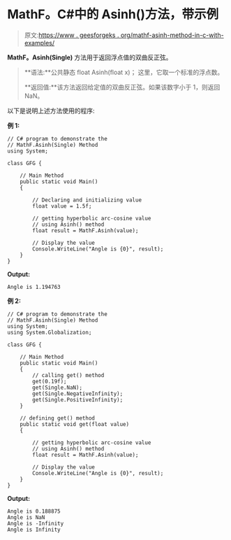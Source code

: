 # MathF。C#中的 Asinh()方法，带示例

> 原文:[https://www . geesforgeks . org/mathf-asinh-method-in-c-with-examples/](https://www.geeksforgeeks.org/mathf-asinh-method-in-c-with-examples/)

**MathF。Asinh(Single)** 方法用于返回浮点值的双曲反正弦。

> **语法:**公共静态 float Asinh(float x)；
> 这里，它取一个标准的浮点数。
> 
> **返回值:**该方法返回给定值的双曲反正弦。如果该数字小于 1，则返回 NaN。

以下是说明上述方法使用的程序:

**例 1:**

```
// C# program to demonstrate the
// MathF.Asinh(Single) Method
using System;

class GFG {

    // Main Method
    public static void Main()
    {

        // Declaring and initializing value
        float value = 1.5f;

        // getting hyperbolic arc-cosine value
        // using Asinh() method
        float result = MathF.Asinh(value);

        // Display the value
        Console.WriteLine("Angle is {0}", result);
    }
}
```

**Output:**

```
Angle is 1.194763

```

**例 2:**

```
// C# program to demonstrate the
// MathF.Asinh(Single) Method
using System;
using System.Globalization;

class GFG {

    // Main Method
    public static void Main()
    {
        // calling get() method
        get(0.19f);
        get(Single.NaN);
        get(Single.NegativeInfinity);
        get(Single.PositiveInfinity);
    }

    // defining get() method
    public static void get(float value)
    {

        // getting hyperbolic arc-cosine value
        // using Asinh() method
        float result = MathF.Asinh(value);

        // Display the value
        Console.WriteLine("Angle is {0}", result);
    }
}
```

**Output:**

```
Angle is 0.188875
Angle is NaN
Angle is -Infinity
Angle is Infinity

```